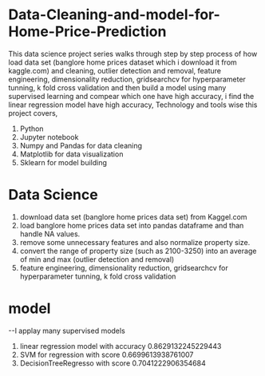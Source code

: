 # Data-Cleaning-and-model-for-Home-Price-Prediction
This data science project series walks through step by step process of how load data set (banglore home prices dataset which i download it from kaggle.com) and cleaning, outlier detection and removal, feature engineering, dimensionality reduction, gridsearchcv for hyperparameter tunning, k fold cross validation and then build a model using many supervised learning and compear which one have high accuracy, i find the linear regression model have high accuracy, Technology and tools wise this project covers, 
1) Python
2) Jupyter notebook
3) Numpy and Pandas for data cleaning
4) Matplotlib for data visualization
5) Sklearn for model building

# Data Science 
1) download data set (banglore home prices data set) from Kaggel.com
2) load banglore home prices data set into pandas dataframe and than handle NA values.
3) remove some unnecessary features and also normalize property size. 
4) convert the range of property size (such as 2100-3250) into an average of min and max (outlier detection and removal)
5) feature engineering, dimensionality reduction, gridsearchcv for hyperparameter tunning, k fold cross validation 

# model 
--I applay many supervised models 
1) linear regression model with accuracy 0.8629132245229443
2) SVM for regression with score 0.6699613938761007
3) DecisionTreeRegresso with score 0.7041222906354684




